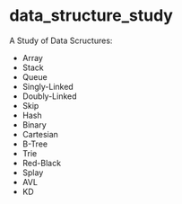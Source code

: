 # data_structure_study

A Study of Data Scructures:

- Array
- Stack
- Queue
- Singly-Linked
- Doubly-Linked
- Skip
- Hash
- Binary
- Cartesian
- B-Tree
- Trie
- Red-Black
- Splay
- AVL
- KD
